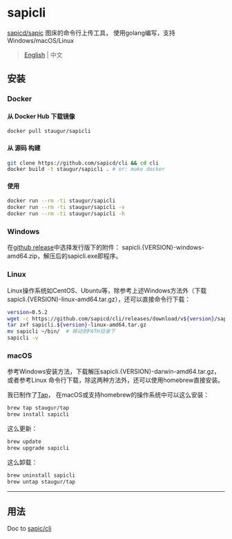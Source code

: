 # sapicli

[sapicd/sapic](https://github.com/sapicd/sapic) 图床的命令行上传工具，
使用golang编写，支持Windows/macOS/Linux

> [English](README.md) | 中文

## 安装

### Docker

#### 从 Docker Hub 下载镜像

```bash
docker pull staugur/sapicli
```

#### 从 源码 构建

```bash
git clone https://github.com/sapicd/cli && cd cli
docker build -t staugur/sapicli . # or: make docker
```

#### 使用

```bash
docker run --rm -ti staugur/sapicli
docker run --rm -ti staugur/sapicli -v
docker run --rm -ti staugur/sapicli -h
```

### Windows

在[github release](https://github.com/sapic/cli/releases)中选择发行版下的附件：
sapicli.{VERSION}-windows-amd64.zip，解压后的sapicli.exe即程序。

### Linux

Linux操作系统如CentOS、Ubuntu等，除参考上述Windows方法外（下载
sapicli.{VERSION}-linux-amd64.tar.gz），还可以直接命令行下载：

```bash
version=0.5.2
wget -c https://github.com/sapicd/cli/releases/download/v${version}/sapicli.${version}-linux-amd64.tar.gz
tar zxf sapicli.${version}-linux-amd64.tar.gz
mv sapicli ~/bin/  # 移动到PATH目录下
sapicli -v
```

### macOS

参考Windows安装方法，下载解压sapicli.{VERSION}-darwin-amd64.tar.gz，或者参考Linux
命令行下载，除这两种方法外，还可以使用homebrew直接安装。

我已制作了[Tap](https://github.com/staugur/homebrew-tap)，
在macOS或支持homebrew的操作系统中可以这么安装：

```bash
brew tap staugur/tap
brew install sapicli
```

这么更新：

```bash
brew update
brew upgrade sapicli
```

这么卸载：

```bash
brew uninstall sapicli
brew untap staugur/tap
```

------

## 用法

Doc to [sapic/cli](https://sapic.rtfd.vip/cli.html)
